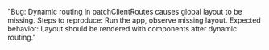"Bug: Dynamic routing in patchClientRoutes causes global layout to be missing. Steps to reproduce: Run the app, observe missing layout. Expected behavior: Layout should be rendered with components after dynamic routing."
